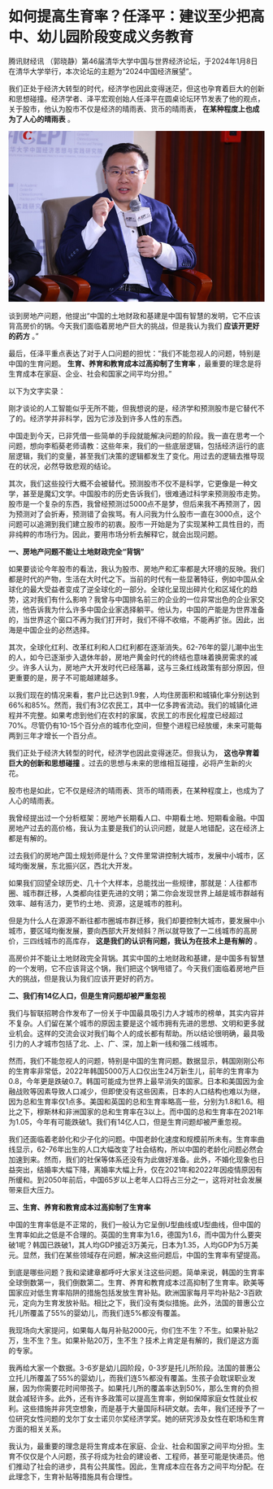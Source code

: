 # 如何提高生育率？任泽平：建议至少把高中、幼儿园阶段变成义务教育

腾讯财经讯 （郭晓静）第46届清华大学中国与世界经济论坛，于2024年1月8日在清华大学举行，本次论坛的主题为“2024中国经济展望”。

我们正处于经济大转型的时代，经济学也因此变得迷茫，但这也孕育着巨大的创新和思想碰撞。经济学者、泽平宏观创始人任泽平在圆桌论坛环节发表了他的观点，关于股市，他认为股市不仅是经济的晴雨表、货币的晴雨表，
**在某种程度上也成为了人心的晴雨表** 。

![d9c4ec5511f247ab0c6d39df4eac3658.jpg](https://raw.githubusercontent.com/qqhsx/qqnews_image/main/2024/01/08/如何提高生育率？任泽平：建议至少把高中、幼儿园阶段变成义务教育/d9c4ec5511f247ab0c6d39df4eac3658.jpg)

谈到房地产问题，他提出“中国的土地财政和基建是中国有智慧的发明，它不应该背高房价的锅。今天我们面临着房地产巨大的挑战，但是我认为我们
**应该开更好的药方** 。”

最后，任泽平重点表达了对于人口问题的担忧：“我们不能忽视人的问题，特别是中国的生育问题。 **生育、养育和教育成本过高抑制了生育率**
，最重要的理念是将生育成本在家庭、企业、社会和国家之间平均分担。”

以下为文字实录：

刚才谈论的人工智能似乎无所不能，但我想说的是，经济学和预测股市是它替代不了的。经济学并非科学，因为它涉及到许多人性的东西。

中国走到今天，已非凭借一些简单的手段就能解决问题的阶段。我一直在思考一个问题，想向李稻葵老师请教：这些年来，我们的一些底层逻辑，包括经济运行的底层逻辑，我们的变量，甚至我们决策的逻辑都发生了变化。用过去的逻辑去推导现在的状况，必然导致悲观的结论。

其次，我们这些投行大概不会被替代。预测股市不仅不是科学，它更像是一种文学，甚至是魔幻文学。中国股市的历史告诉我们，很难通过科学来预测股市走势。股市是一个复杂的东西，我曾经预测过5000点不是梦，但后来我不再预测了，因为预测对了会折寿，预测错了会挨骂。有人问我为什么股市一直在3000点，这个问题可以追溯到我们建立股市的初衷。股市一开始是为了实现某种工具性目的，而非纯粹的市场行为。因此，要用市场分析去解释它，就会出现问题。

**一、房地产问题不能让土地财政完全“背锅”**

如果要谈论今年股市的看法，我认为股市、房地产和汇率都是大环境的反映。我们都是时代的产物，生活在大时代之下。当前的时代有一些显著特征，例如中国从全球化的最大受益者变成了逆全球化的一部分。全球化呈现出碎片化和区域化的趋势，这对我们有什么影响？我曾与中国排名前三的企业的一位非常出色的企业家交流，他告诉我为什么许多中国企业家选择躺平。他认为，中国的产能是为世界准备的，当世界这个窗口不再为我们打开时，我们不得不收缩，不能再扩张。因此，出海是中国企业的必然选择。

其次，全球化红利、改革红利和人口红利都在逐渐消失。62-76年的婴儿潮中出生的人，如今已逐渐步入退休年龄，房地产黄金时代的终结也意味着换房需求的减少。许多人认为，房地产大开发时代已经落幕，这与三条红线政策有部分原因，但更重要的是，房子不可能越建越多。

以我们现在的情况来看，套户比已达到1.9套，人均住房面积和城镇化率分别达到66%和85%。然而，我们有3亿农民工，其中一亿多跨省流动。我们的城镇化进程并不完整。如果考虑到他们在农村的家属，农民工的市民化程度已经超过70%。尽管仍有10-15个百分点的城市化空间，但整个进程已经放缓，未来可能每两到三年才增长一个百分点。

我们正处于经济大转型的时代，经济学也因此变得迷茫。但我认为， **这也孕育着巨大的创新和思想碰撞** 。过去的思想与未来的思维相互碰撞，必将产生新的火花。

股市也是如此，它不仅是经济的晴雨表、货币的晴雨表，在某种程度上，也成为了人心的晴雨表。

我曾经提出过一个分析框架：房地产长期看人口、中期看土地、短期看金融。中国房地产过去的高价格，我认为主要是我们的认识问题，就是人地错配，这在经济上都是有解的。

过去我们的房地产国土规划师是什么？文件里常讲控制大城市，发展中小城市，区域均衡发展，东北振兴区，西北大开发。

如果我们回望全球历史、几十个大样本，总能找出一些规律，那就是：人往都市圈、城市群迁移，人类都向往更先进的文明；第二你会发现世界上越是城市群越有效率、越有活力，更节约土地、资源，这是城市的胜利。

但是为什么人在源源不断往都市圈城市群迁移，我们却要控制大城市，要发展中小城市，要区域均衡发展，要向西部大开发倾斜？所以就导致了一二线城市的高房价，三四线城市的高库存，
**这是我们的认识有问题，我认为在技术上是有解的** 。

高房价并不能让土地财政完全背锅。其实中国的土地财政和基建，是中国多有智慧的一个发明，它不应该背这个锅，我们把这个锅甩错了。今天我们面临着房地产巨大的挑战，但是我认为我们应该开更好的药方。

**二、我们有14亿人口，但是生育问题却被严重忽视**

我们与智联招聘合作发布了一份关于中国最具吸引力人才城市的榜单，其实内容并不复杂。人们留在某个城市的原因主要是这个城市拥有先进的思想、文明和更多就业机会。这样的交流会议对我们每个人的成长都有帮助。所以结论很明确，最具吸引力的人才城市包括了北、上、广、深，加上新一线和强二线城市。

然而，我们不能忽视人的问题，特别是中国的生育问题。数据显示，韩国刚刚公布的生育率非常低，2022年韩国5000万人口仅出生24万新生儿，前年的生育率为0.8，今年更是跌破0.7。韩国可能成为世界上最早消失的国家。日本和美国因为金融战败等因素导致人口减少，但即使没有这些因素，日本的人口结构也难以为继，因为总和生育率仅1点多。美国和英国的总和生育率略高一些，分别为1.8和1.6。相比之下，穆斯林和非洲国家的总和生育率在3以上。而中国的总和生育率在2021年为1.05，今年有可能跌破1。我们有14亿人口，但是生育问题却被严重忽视。

我们还面临着老龄化和少子化的问题。中国老龄化速度和规模前所未有。生育率曲线显示，62-76年出生的人口大幅改变了社会结构，所以中国的老龄化问题必然会加速到来。然而，我们的社保等体系还没有为此做好准备。此外，不婚化现象也日益突出，结婚率大幅下降，离婚率大幅上升，仅在2021年和2022年因疫情原因有所缓和。到2050年前后，中国65岁以上老年人口将占三分之一，这将对社会发展带来巨大压力。

**三、生育、养育和教育成本过高抑制了生育率**

中国的生育率低是不正常的，我们一般认为它呈倒U型曲线或U型曲线，但中国的生育率如此之低是不合理的。英国的生育率为1.6，德国为1.6，而中国为什么要突破1呢？韩国已跌破1，其人均GDP接近3万美元，日本为1.35，人均GDP为5万美元。显然，我们在某些领域存在问题，解决这些问题后，中国的生育率有望提高。

到底是哪些问题？我和梁建章都呼吁大家关注这些问题。简单来说，韩国的生育率全球倒数第一，我们倒数第二。生育、养育和教育成本过高抑制了生育率。欧美等国家应对低生育率陷阱的措施包括发放生育补贴。欧洲国家每月平均补贴2-3百欧元，定向为生育发放补贴。相比之下，我们没有类似措施。此外，法国的普惠公立托儿所覆盖了55%的婴幼儿，而我们连5%都没有覆盖。

我现场向大家提问，如果每人每月补贴2000元，你们生不生？不生。如果补贴2万，生不生？生。如果补贴20万，生不生？技术上肯定是有解的，我们是这方面的专家。

我再给大家一个数据。3-6岁是幼儿园阶段，0-3岁是托儿所阶段。法国的普惠公立托儿所覆盖了55%的婴幼儿，而我们连5%都没有覆盖。生孩子会耽误职业发展，因为你需要花时间带孩子。如果托儿所的覆盖率达到50%，那么生育的负担就会减轻许多。此外，还有许多政策可以提高生育率，例如保障家庭女性就业权利。这些措施并非凭空想象，而是基于大量国际科研文献。去年，我们还授予了一位研究女性问题的戈尔丁女士诺贝尔奖经济学奖。她的研究涉及女性在职场和生育方面的相关关系。

我认为，最重要的理念是将生育成本在家庭、企业、社会和国家之间平均分担。生育不仅仅是个人问题，孩子将成为社会的建设者、工程师，甚至可能是快递员。他们推动了社会的进步，具有公共属性。因此，生育成本应在各方之间平均分配。在此理念下，生育补贴等措施具有合理性。


